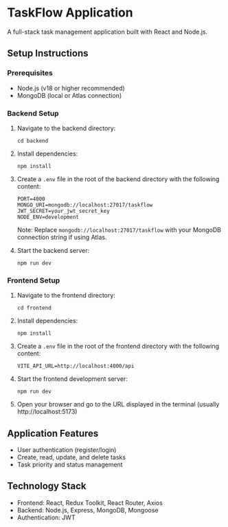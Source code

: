 # TaskFlow Application

A full-stack task management application built with React and Node.js.

## Setup Instructions

### Prerequisites
- Node.js (v18 or higher recommended)
- MongoDB (local or Atlas connection)

### Backend Setup
1. Navigate to the backend directory:
   ```
   cd backend
   ```

2. Install dependencies:
   ```
   npm install
   ```

3. Create a `.env` file in the root of the backend directory with the following content:
   ```
   PORT=4000
   MONGO_URI=mongodb://localhost:27017/taskflow
   JWT_SECRET=your_jwt_secret_key
   NODE_ENV=development
   ```
   
   Note: Replace `mongodb://localhost:27017/taskflow` with your MongoDB connection string if using Atlas.

4. Start the backend server:
   ```
   npm run dev
   ```

### Frontend Setup
1. Navigate to the frontend directory:
   ```
   cd frontend
   ```

2. Install dependencies:
   ```
   npm install
   ```

3. Create a `.env` file in the root of the frontend directory with the following content:
   ```
   VITE_API_URL=http://localhost:4000/api
   ```

4. Start the frontend development server:
   ```
   npm run dev
   ```

5. Open your browser and go to the URL displayed in the terminal (usually http://localhost:5173)

## Application Features
- User authentication (register/login)
- Create, read, update, and delete tasks
- Task priority and status management

## Technology Stack
- Frontend: React, Redux Toolkit, React Router, Axios
- Backend: Node.js, Express, MongoDB, Mongoose
- Authentication: JWT 